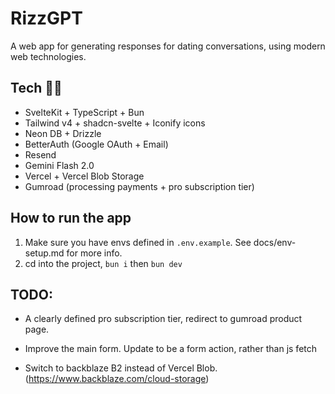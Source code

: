 # RizzGPT

A web app for generating responses for dating conversations, using modern web technologies.

## Tech 👨‍💻

- SvelteKit + TypeScript + Bun
- Tailwind v4 + shadcn-svelte + Iconify icons
- Neon DB + Drizzle
- BetterAuth (Google OAuth + Email)
- Resend
- Gemini Flash 2.0
- Vercel + Vercel Blob Storage
- Gumroad (processing payments + pro subscription tier)

## How to run the app

1. Make sure you have envs defined in `.env.example`. See docs/env-setup.md for more info.
2. cd into the project, `bun i` then `bun dev`

## TODO:

- A clearly defined pro subscription tier, redirect to gumroad product page.
- Improve the main form. Update to be a form action, rather than js fetch

- Switch to backblaze B2 instead of Vercel Blob. (https://www.backblaze.com/cloud-storage)
